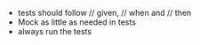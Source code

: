 - tests should follow // given, // when and // then
- Mock as little as needed in tests
- always run the tests